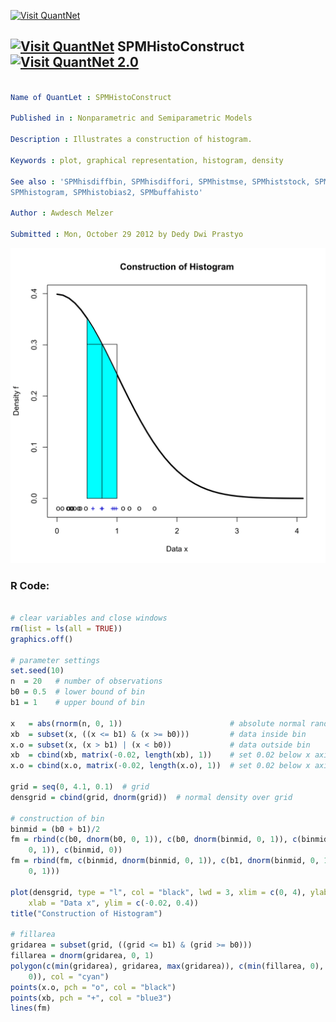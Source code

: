 
[<img src="https://github.com/QuantLet/Styleguide-and-FAQ/blob/master/pictures/banner.png" width="888" alt="Visit QuantNet">](http://quantlet.de/)

## [<img src="https://github.com/QuantLet/Styleguide-and-FAQ/blob/master/pictures/qloqo.png" alt="Visit QuantNet">](http://quantlet.de/) **SPMHistoConstruct** [<img src="https://github.com/QuantLet/Styleguide-and-FAQ/blob/master/pictures/QN2.png" width="60" alt="Visit QuantNet 2.0">](http://quantlet.de/)

```yaml

Name of QuantLet : SPMHistoConstruct

Published in : Nonparametric and Semiparametric Models

Description : Illustrates a construction of histogram.

Keywords : plot, graphical representation, histogram, density

See also : 'SPMhisdiffbin, SPMhisdiffori, SPMhistmse, SPMhiststock, SPMstockreturnhisto,
SPMhistogram, SPMhistobias2, SPMbuffahisto'

Author : Awdesch Melzer

Submitted : Mon, October 29 2012 by Dedy Dwi Prastyo

```

![Picture1](SPMHistoConstruct-1.png)


### R Code:
```r

# clear variables and close windows
rm(list = ls(all = TRUE))
graphics.off()

# parameter settings
set.seed(10)
n  = 20   # number of observations
b0 = 0.5  # lower bound of bin
b1 = 1    # upper bound of bin 

x   = abs(rnorm(n, 0, 1))                        # absolute normal random numbers
xb  = subset(x, ((x <= b1) & (x >= b0)))         # data inside bin
x.o = subset(x, (x > b1) | (x < b0))             # data outside bin
xb  = cbind(xb, matrix(-0.02, length(xb), 1))    # set 0.02 below x axis
x.o = cbind(x.o, matrix(-0.02, length(x.o), 1))  # set 0.02 below x axis

grid = seq(0, 4.1, 0.1)  # grid
densgrid = cbind(grid, dnorm(grid))  # normal density over grid

# construction of bin
binmid = (b0 + b1)/2
fm = rbind(c(b0, dnorm(b0, 0, 1)), c(b0, dnorm(binmid, 0, 1)), c(binmid, dnorm(binmid, 
    0, 1)), c(binmid, 0))
fm = rbind(fm, c(binmid, dnorm(binmid, 0, 1)), c(b1, dnorm(binmid, 0, 1)), c(b1, dnorm(b1, 
    0, 1)))

plot(densgrid, type = "l", col = "black", lwd = 3, xlim = c(0, 4), ylab = "Density f", 
    xlab = "Data x", ylim = c(-0.02, 0.4))
title("Construction of Histogram")

# fillarea
gridarea = subset(grid, ((grid <= b1) & (grid >= b0)))
fillarea = dnorm(gridarea, 0, 1)
polygon(c(min(gridarea), gridarea, max(gridarea)), c(min(fillarea, 0), fillarea, min(fillarea, 
    0)), col = "cyan")
points(x.o, pch = "o", col = "black")
points(xb, pch = "+", col = "blue3")
lines(fm)

```
